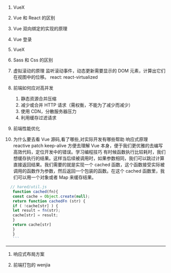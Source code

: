 1.  VueX
2.  Vue 和 React 的区别
3.  Vue 双向绑定的实现的原理
4.  Vue 登录
5.  VueX
6.  Sass 和 Css 的区别

7.  虚拟滚动的原理
    监听滚动事件，动态更新需要显示的 DOM 元素，计算出它们在视图中的位移。
    react: react-virtualized

8.  前端如何应对高并发
    1. 静态资源合并压缩
    2. 减少或合并 HTTP 请求（需权衡，不能为了减少而减少）
    3. 使用 CDN，分散服务器压力
    4. 利用缓存过滤请求
9.  前端性能优化

10. 为什么要去看 Vue 源码,看了哪些,对实际开发有哪些帮助
    响应式原理 reactive patch keep-alive
    方便去理解 Vue 本身，便于我们更优雅的去编写高效代码，定位开发中的错误。学习编程技巧
    有时候函数执行比较耗时，我们想缓存执行的结果。这样当后续被调用时，如果参数相同，我们可以跳过计算直接返回结果。我们需要的就是实现一个 cached 函数，这个函数接受实际被调用的函数作为参数，然后返回一个包装的函数。在这个 cached 函数里，我们可以用一个对象或者 Map 来缓存结果。

````javascript
  // hared/util.js
   function cached(fn){
   const cache = Object.create(null);
   return function cachedFn (str) {
   if ( !cache[str] ) {
   let result = fn(str);
   cache[str] = result;
   }
   return cache[str]
   }
   }
   ```
````

---

1. 响应式布局方案

2. 前端打包的 wenjia
